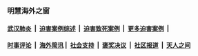 
### 明慧海外之窗

####  [武汉肺炎](indexes/365.md?t=05160001) &nbsp;|&nbsp;  [迫害案例综述](indexes/328.md?t=05160001) &nbsp;|&nbsp; [迫害致死案例](indexes/277.md?t=05160001)  &nbsp;|&nbsp; [更多迫害案例](indexes/81.md?t=05160001)  &nbsp;|&nbsp; 
####  [时事评论](indexes/19.md?t=05160001) &nbsp;|&nbsp; [海外简讯](indexes/245.md?t=05160001)&nbsp;|&nbsp;  [社会支持](indexes/140.md?t=05160001) &nbsp;|&nbsp; [褒奖决议](indexes/282.md?t=05160001) &nbsp;|&nbsp; [社区报道](indexes/91.md?t=05160001)  &nbsp;|&nbsp; [天人之间](indexes/78.md?t=05160001) 

